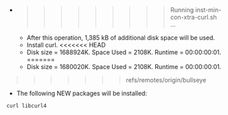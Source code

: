 * >>>>>>>>> Running inst-min-con-xtra-curl.sh ...
  * After this operation, 1,385 kB of additional disk space will be used.
  * Install curl.
<<<<<<< HEAD
  * Disk size = 1688924K. Space Used = 2108K. Runtime = 00:00:00:01.
=======
  * Disk size = 1680020K. Space Used = 2108K. Runtime = 00:00:00:01.
>>>>>>> refs/remotes/origin/bullseye
  * The following NEW packages will be installed:
  ```bash
curl libcurl4
  ```
